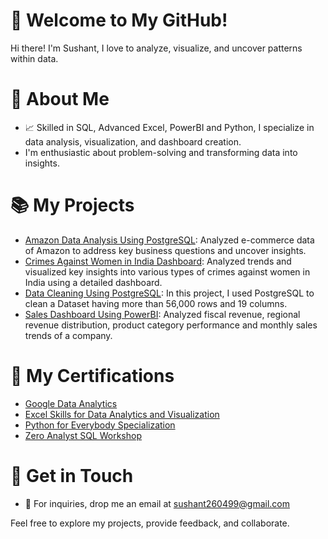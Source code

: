 # 👋 Welcome to My GitHub!

Hi there! I'm Sushant, I love to analyze, visualize, and uncover patterns within data.

# 🧐 About Me
- 📈 Skilled in SQL, Advanced Excel, PowerBI and Python, I specialize in data analysis, visualization, and dashboard creation.
- I'm enthusiastic about problem-solving and transforming data into insights.

# 📚 My Projects
- [Amazon Data Analysis Using PostgreSQL](https://github.com/Sushant-Suresh/E-commerce_Data-Analysis_SQL_Project/blob/main/README.md): Analyzed e-commerce data of Amazon to address key business questions and uncover insights.
- [Crimes Against Women in India Dashboard](https://github.com/Sushant-Suresh/Crimes_Against_Women_In_India_Dashboard/blob/main/README.md): Analyzed trends and visualized key insights into various types of crimes against women in India using a detailed dashboard.
- [Data Cleaning Using PostgreSQL](https://github.com/Sushant-Suresh/Data_Cleaning_Project_Using_PostgreSQL/blob/main/README.md): In this project, I used PostgreSQL to clean a Dataset having more than 56,000 rows and 19 columns.
- [Sales Dashboard Using PowerBI](https://github.com/Sushant-Suresh/Sales_Dashboard_Using_PowerBI/blob/main/README.md): Analyzed fiscal revenue, regional revenue distribution, product category performance and monthly sales trends of a company.
# 📜 My Certifications
- [Google Data Analytics](https://coursera.org/share/0964612a75849d14e77a6a9e367aeb04)
- [Excel Skills for Data Analytics and Visualization](https://coursera.org/share/3b0168259ebfce1c7540711b46d5a31d)
- [Python for Everybody Specialization](https://coursera.org/share/b596086a05985970727b76be6058975a)
- [Zero Analyst SQL Workshop](https://drive.google.com/file/d/132NKku0QfVdd_S2gZRHwKiOExrLRa0HL/view?usp=sharing)

# 🚀 Get in Touch
- 📧 For inquiries, drop me an email at sushant260499@gmail.com

Feel free to explore my projects, provide feedback, and collaborate. 





